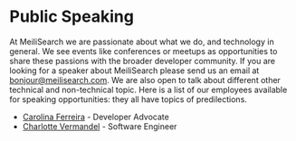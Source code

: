 # Public Speaking

At MeiliSearch we are passionate about what we do, and technology in general. We see events like conferences or meetups as opportunities to share these passions with the broader developer community. If you are looking for a speaker about MeiliSearch please send us an email at bonjour@meilisearch.com. We are also open to talk about different other technical and non-technical topic. Here is a list of our employees available for speaking opportunities: they all have topics of predilections.

- [Carolina Ferreira](carolina.md) - Developer Advocate
- [Charlotte Vermandel](charlotte.md) - Software Engineer
